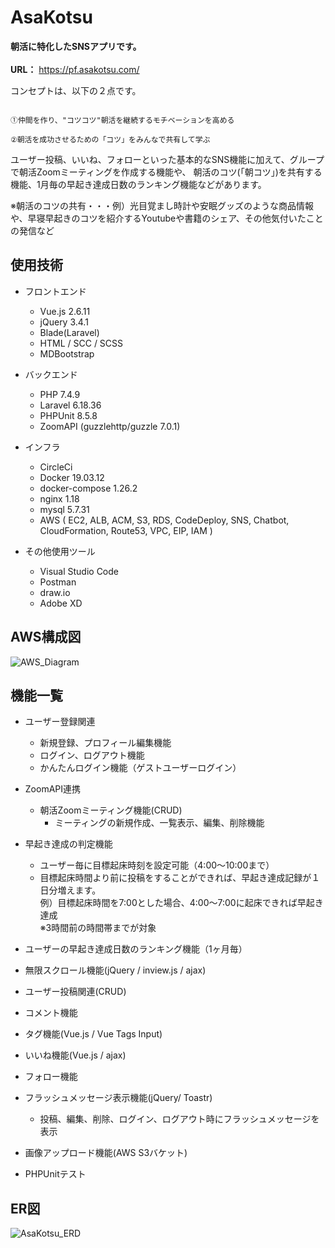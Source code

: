 # AsaKotsu

**朝活に特化したSNSアプリです。**
<br><br>
**URL：** https://pf.asakotsu.com/

コンセプトは、以下の２点です。

```

①仲間を作り、"コツコツ"朝活を継続するモチベーションを高める

②朝活を成功させるための「コツ」をみんなで共有して学ぶ

```

ユーザー投稿、いいね、フォローといった基本的なSNS機能に加えて、グループで朝活Zoomミーティングを作成する機能や、
朝活のコツ(「朝コツ」)を共有する機能、1月毎の早起き達成日数のランキング機能などがあります。

※朝活のコツの共有・・・例）光目覚まし時計や安眠グッズのような商品情報や、早寝早起きのコツを紹介するYoutubeや書籍のシェア、その他気付いたことの発信など

## 使用技術

* フロントエンド
  * Vue.js 2.6.11
  * jQuery 3.4.1
  * Blade(Laravel)
  * HTML / SCC / SCSS
  * MDBootstrap

* バックエンド
  * PHP 7.4.9
  * Laravel 6.18.36
  * PHPUnit 8.5.8
  * ZoomAPI (guzzlehttp/guzzle 7.0.1)

* インフラ
  * CircleCi
  * Docker 19.03.12
  * docker-compose 1.26.2
  * nginx 1.18
  * mysql 5.7.31
  * AWS ( EC2, ALB, ACM, S3, RDS, CodeDeploy, SNS, Chatbot, CloudFormation, Route53, VPC, EIP, IAM )

* その他使用ツール
  * Visual Studio Code
  * Postman
  * draw.io
  * Adobe XD

## AWS構成図

![AWS_Diagram](https://user-images.githubusercontent.com/58071320/98756993-eed4d600-240e-11eb-8a3a-141290e77fc9.png)

## 機能一覧

* ユーザー登録関連
  * 新規登録、プロフィール編集機能
  * ログイン、ログアウト機能
  * かんたんログイン機能（ゲストユーザーログイン）

* ZoomAPI連携
    * 朝活Zoomミーティング機能(CRUD)
      * ミーティングの新規作成、一覧表示、編集、削除機能

* 早起き達成の判定機能
  * ユーザー毎に目標起床時刻を設定可能（4:00〜10:00まで）
  * 目標起床時間より前に投稿をすることができれば、早起き達成記録が１日分増えます。<br>
    例）目標起床時間を7:00とした場合、4:00〜7:00に起床できれば早起き達成<br>
    ※3時間前の時間帯までが対象

* ユーザーの早起き達成日数のランキング機能（1ヶ月毎）

* 無限スクロール機能(jQuery / inview.js / ajax)

* ユーザー投稿関連(CRUD)

* コメント機能

* タグ機能(Vue.js / Vue Tags Input)

* いいね機能(Vue.js / ajax)

* フォロー機能

* フラッシュメッセージ表示機能(jQuery/ Toastr)
  * 投稿、編集、削除、ログイン、ログアウト時にフラッシュメッセージを表示

* 画像アップロード機能(AWS S3バケット)

* PHPUnitテスト


## ER図
![AsaKotsu_ERD](https://user-images.githubusercontent.com/58071320/96544796-34a3f000-12e2-11eb-9dd6-c6a9f8ad9c9c.png)
